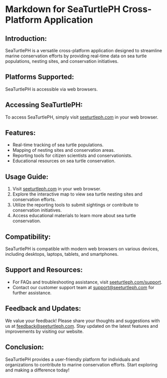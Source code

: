 # Markdown for SeaTurtlePH Cross-Platform Application

## Introduction:
SeaTurtlePH is a versatile cross-platform application designed to streamline marine conservation efforts by providing real-time data on sea turtle populations, nesting sites, and conservation initiatives.

## Platforms Supported:
SeaTurtlePH is accessible via web browsers.

## Accessing SeaTurtlePH:
To access SeaTurtlePH, simply visit [seeturtleph.com](https://seeturtleph.com) in your web browser.

## Features:
- Real-time tracking of sea turtle populations.
- Mapping of nesting sites and conservation areas.
- Reporting tools for citizen scientists and conservationists.
- Educational resources on sea turtle conservation.

## Usage Guide:
1. Visit [seeturtleph.com](https://seeturtleph.com) in your web browser.
2. Explore the interactive map to view sea turtle nesting sites and conservation efforts.
3. Utilize the reporting tools to submit sightings or contribute to conservation initiatives.
4. Access educational materials to learn more about sea turtle conservation.

## Compatibility:
SeaTurtlePH is compatible with modern web browsers on various devices, including desktops, laptops, tablets, and smartphones.

## Support and Resources:
- For FAQs and troubleshooting assistance, visit [seeturtleph.com/support](https://seeturtleph.com/support).
- Contact our customer support team at support@seeturtleph.com for further assistance.

## Feedback and Updates:
We value your feedback! Please share your thoughts and suggestions with us at feedback@seeturtleph.com. Stay updated on the latest features and improvements by visiting our website.

## Conclusion:
SeaTurtlePH provides a user-friendly platform for individuals and organizations to contribute to marine conservation efforts. Start exploring and making a difference today!
